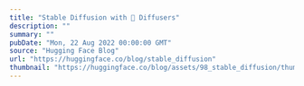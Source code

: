 ```yaml
---
title: "Stable Diffusion with 🧨 Diffusers"
description: ""
summary: ""
pubDate: "Mon, 22 Aug 2022 00:00:00 GMT"
source: "Hugging Face Blog"
url: "https://huggingface.co/blog/stable_diffusion"
thumbnail: "https://huggingface.co/blog/assets/98_stable_diffusion/thumbnail.png"
---
```


